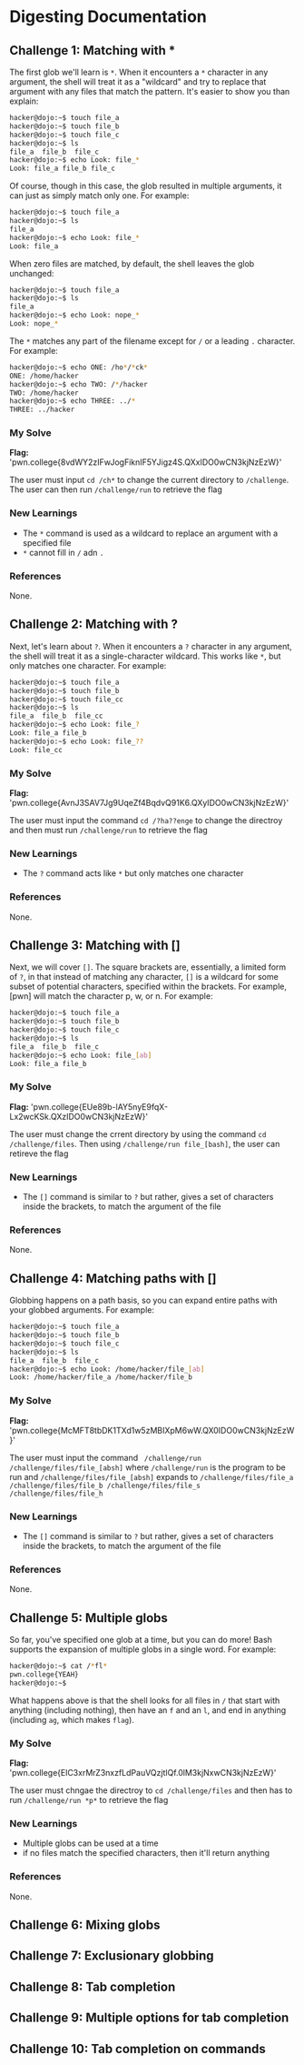 # Digesting Documentation

## Challenge 1: Matching with *
The first glob we'll learn is ```*```. When it encounters a ```*``` character in any argument, the shell will treat it as a "wildcard" and try to replace that argument with any files that match the pattern. It's easier to show you than explain:
```bash
hacker@dojo:~$ touch file_a
hacker@dojo:~$ touch file_b
hacker@dojo:~$ touch file_c
hacker@dojo:~$ ls
file_a	file_b	file_c
hacker@dojo:~$ echo Look: file_*
Look: file_a file_b file_c
```
Of course, though in this case, the glob resulted in multiple arguments, it can just as simply match only one. For example:
```bash
hacker@dojo:~$ touch file_a
hacker@dojo:~$ ls
file_a
hacker@dojo:~$ echo Look: file_*
Look: file_a
```
When zero files are matched, by default, the shell leaves the glob unchanged:
```bash
hacker@dojo:~$ touch file_a
hacker@dojo:~$ ls
file_a
hacker@dojo:~$ echo Look: nope_*
Look: nope_*
```
The ```*``` matches any part of the filename except for ```/``` or a leading ```.``` character. For example:
```bash
hacker@dojo:~$ echo ONE: /ho*/*ck*
ONE: /home/hacker
hacker@dojo:~$ echo TWO: /*/hacker
TWO: /home/hacker
hacker@dojo:~$ echo THREE: ../*
THREE: ../hacker
```

### My Solve 
**Flag:** 'pwn.college{8vdWY2zIFwJogFiknIF5YJigz4S.QXxIDO0wCN3kjNzEzW}'

The user must input ```cd /ch*``` to change the current directory to  ```/challenge```. The user can then run ```/challenge/run``` to retrieve the flag

### New Learnings 
- The ```*``` command is used as a wildcard to replace an argument with a specified file
- ```*``` cannot fill in ```/``` adn ```.```

### References 
None.

## Challenge 2: Matching with ?
Next, let's learn about ```?```. When it encounters a ```?``` character in any argument, the shell will treat it as a single-character wildcard. This works like ```*```, but only matches one character. For example:
```bash
hacker@dojo:~$ touch file_a
hacker@dojo:~$ touch file_b
hacker@dojo:~$ touch file_cc
hacker@dojo:~$ ls
file_a	file_b	file_cc
hacker@dojo:~$ echo Look: file_?
Look: file_a file_b
hacker@dojo:~$ echo Look: file_??
Look: file_cc
```

### My Solve 
**Flag:** 'pwn.college{AvnJ3SAV7Jg9UqeZf4BqdvQ91K6.QXyIDO0wCN3kjNzEzW}'

The user must input the command ```cd /?ha??enge``` to change the directroy and then must run ```/challenge/run``` to retrieve the flag

### New Learnings 
- The ```?``` command acts like ```*``` but only matches one character 

### References 
None.

## Challenge 3: Matching with []
Next, we will cover ```[]```. The square brackets are, essentially, a limited form of ```?```, in that instead of matching any character, ```[]``` is a wildcard for some subset of potential characters, specified within the brackets. For example, [pwn] will match the character p, w, or n. For example:
```bash
hacker@dojo:~$ touch file_a
hacker@dojo:~$ touch file_b
hacker@dojo:~$ touch file_c
hacker@dojo:~$ ls
file_a	file_b	file_c
hacker@dojo:~$ echo Look: file_[ab]
Look: file_a file_b
```

### My Solve 
**Flag:** 'pwn.college{EUe89b-lAY5nyE9fqX-Lx2wcKSk.QXzIDO0wCN3kjNzEzW}'

The user must change the crrent directory by using the command ```cd /challenge/files```. Then using ```/challenge/run file_[bash]```, the user can retireve the flag 

### New Learnings 
- The ```[]``` command is similar to ```?``` but rather, gives a set of characters inside the brackets, to match the argument of the file 

### References 
None.

## Challenge 4: Matching paths with []
Globbing happens on a path basis, so you can expand entire paths with your globbed arguments. For example:
```bash
hacker@dojo:~$ touch file_a
hacker@dojo:~$ touch file_b
hacker@dojo:~$ touch file_c
hacker@dojo:~$ ls
file_a	file_b	file_c
hacker@dojo:~$ echo Look: /home/hacker/file_[ab]
Look: /home/hacker/file_a /home/hacker/file_b
```

### My Solve 
**Flag:** 'pwn.college{McMFT8tbDK1TXd1w5zMBIXpM6wW.QX0IDO0wCN3kjNzEzW}'

The user must input the command ``` /challenge/run /challenge/files/file_[absh]``` where ```/challenge/run``` is the program to be run and ```/challenge/files/file_[absh]``` expands to ```/challenge/files/file_a /challenge/files/file_b /challenge/files/file_s /challenge/files/file_h```

### New Learnings 
- The ```[]``` command is similar to ```?``` but rather, gives a set of characters inside the brackets, to match the argument of the file 

### References 
None.

## Challenge 5: Multiple globs
So far, you've specified one glob at a time, but you can do more! Bash supports the expansion of multiple globs in a single word. For example:
```bash
hacker@dojo:~$ cat /*fl*
pwn.college{YEAH}
hacker@dojo:~$
```
What happens above is that the shell looks for all files in ```/``` that start with anything (including nothing), then have an ```f``` and an ```l```, and end in anything (including ```ag```, which makes ```flag```).

### My Solve 
**Flag:** 'pwn.college{ElC3xrMrZ3nxzfLdPauVQzjtlQf.0lM3kjNxwCN3kjNzEzW}'

The user must chngae the directroy to ```cd /challenge/files``` and then has to run ```/challenge/run *p*``` to retrieve the flag 

### New Learnings 
- Multiple globs can be used at a time
- if no files match the specified characters, then it'll return anything 

### References 
None.
## Challenge 6: Mixing globs
## Challenge 7: Exclusionary globbing
## Challenge 8: Tab completion 
## Challenge 9: Multiple options for tab completion 
## Challenge 10: Tab completion on commands 
